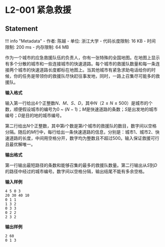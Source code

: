 
# L2-001 紧急救援

## Statement

!!! info "Metadata"
    - 作者: 陈越
    - 单位: 浙江大学
    - 代码长度限制: 16 KB
    - 时间限制: 200 ms
    - 内存限制: 64 MB

作为一个城市的应急救援队伍的负责人，你有一张特殊的全国地图。在地图上显示有多个分散的城市和一些连接城市的快速道路。每个城市的救援队数量和每一条连接两个城市的快速道路长度都标在地图上。当其他城市有紧急求助电话给你的时候，你的任务是带领你的救援队尽快赶往事发地，同时，一路上召集尽可能多的救援队。

**输入格式**

输入第一行给出4个正整数$N$、$M$、$S$、$D$，其中$N$（$2\le N\le 500$）是城市的个数，顺便假设城市的编号为0 ~ $(N-1)$；$M$是快速道路的条数；$S$是出发地的城市编号；$D$是目的地的城市编号。

第二行给出$N$个正整数，其中第$i$个数是第$i$个城市的救援队的数目，数字间以空格分隔。随后的$M$行中，每行给出一条快速道路的信息，分别是：城市1、城市2、快速道路的长度，中间用空格分开，数字均为整数且不超过500。输入保证救援可行且最优解唯一。

**输出格式**

第一行输出最短路径的条数和能够召集的最多的救援队数量。第二行输出从$S$到$D$的路径中经过的城市编号。数字间以空格分隔，输出结尾不能有多余空格。

**输入样例**
```plaintext
4 5 0 3
20 30 40 10
0 1 1
1 3 2
0 3 3
0 2 2
2 3 2
```

**输出样例**
```plaintext
2 60
0 1 3
```
